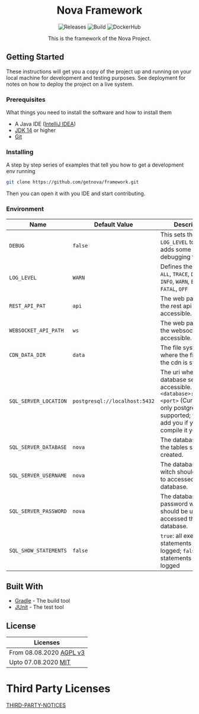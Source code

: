 <h1 align="center">
    Nova Framework
</h1>
<p align="center">
    <a style="text-decoration:none" href="https://github.com/getnova/framework/releases">
        <img alt="Releases" src="https://img.shields.io/github/v/tag/getnova/framework?label=latest%20version&style=flat-square">
    </a>
    <a style="text-decoration:none" href="https://github.com/getnova/framework/actions">
        <img alt="Build" src="https://img.shields.io/github/workflow/status/getnova/framework/CI?label=CI&style=flat-square">
    </a>
    <a style="text-decoration:none" href="https://hub.docker.com/r/getnova/nova-framework">
        <img alt="DockerHub" src="https://img.shields.io/docker/pulls/getnova/nova-framework?style=flat-square">
    </a>
</p>
<p align="center">
    This is the framework of the Nova Project.
</p>

## Getting Started

These instructions will get you a copy of the project up and running on your local machine for development and testing
purposes. See deployment for notes on how to deploy the project on a live system.

### Prerequisites

What things you need to install the software and how to install them

* A Java IDE ([IntelliJ IDEA](https://www.jetbrains.com/idea/))
* [JDK 14](https://adoptopenjdk.net/index.html) or higher
* [Git](https://git-scm.com/)

### Installing

A step by step series of examples that tell you how to get a development env running

```sh
git clone https://github.com/getnova/framework.git
```

Then you can open it with you IDE and start contributing.

### Environment

| Name                  | Default Value                 | Description                                                                                                                                                         |
|-----------------------|-------------------------------|---------------------------------------------------------------------------------------------------------------------------------------------------------------------|
| `DEBUG`               | `false`                       | This sets the min `LOG_LEVEL` to `INFO` and adds some additional debugging features.                                                                                |
| `LOG_LEVEL`           | `WARN`                        | Defines the log level: `ALL`, `TRACE`, `DEBUG`, `INFO`, `WARN`, `ERROR`, `FATAL`, `OFF`                                                                             |
| `REST_API_PAT`        | `api`                         | The web path where the rest api is accessible.                                                                                                                      |
| `WEBSOCKET_API_PATH`  | `ws`                          | The web path where the websocket api is accessible.                                                                                                                 |
| `CDN_DATA_DIR`        | `data`                        | The file system path where the files for the cdn is stored.                                                                                                         |
| `SQL_SERVER_LOCATION` | `postgresql://localhost:5432` | The uri where the database server is accessible. `<database>://<host>:<port>` (Currently only postgresql is supported; you can add you if you compile it yourself.) |
| `SQL_SERVER_DATABASE` | `nova`                        | The database where the tables should be created.                                                                                                                    |
| `SQL_SERVER_USERNAME` | `nova`                        | The database user witch should be used to accessed the database.                                                                                                    |
| `SQL_SERVER_PASSWORD` | `nova`                        | The database password witch should be used to accessed the database.                                                                                                |
| `SQL_SHOW_STATEMENTS` | `false`                       | `true`: all executed sql statements will be logged; `false`: no statements will be logged                                                                           |

## Built With

* [Gradle](https://gradle.org/) - The build tool
* [JUnit](https://junit.org/) - The test tool

## License

| Licenses                                                                                                              |
|-----------------------------------------------------------------------------------------------------------------------|
| From 08.08.2020 [AGPL v3](LICENSE)                                                                                    |
| Upto 07.08.2020 [MIT](https://github.com/getnova/framework/blob/9988969fdfdf69540b3cb54a04cd70b21457f1fc/LICENSE)  |

# Third Party Licenses

[THIRD-PARTY-NOTICES](THIRD-PARTY-NOTICES)
